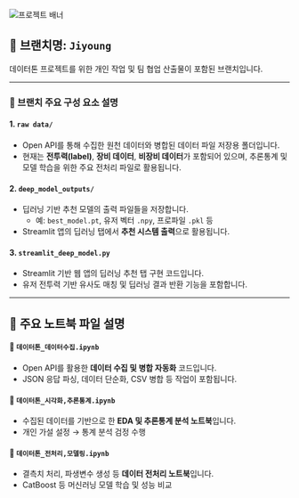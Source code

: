 ![프로젝트 배너](https://file.nexon.com/NxFile/download/FileDownloader.aspx?oidFile=5485424096059594172)

## 📌 브랜치명: `Jiyoung`

데이터톤 프로젝트를 위한 개인 작업 및 팀 협업 산출물이 포함된 브랜치입니다.  

---

### 📁 브랜치 주요 구성 요소 설명

#### 1. `raw data/`
- Open API를 통해 수집한 원천 데이터와 병합된 데이터 파일 저장용 폴더입니다.
- 현재는 **전투력(label)**, **장비 데이터**, **비장비 데이터**가 포함되어 있으며,
  추론통계 및 모델 학습을 위한 주요 전처리 파일로 활용됩니다.

#### 2. `deep_model_outputs/`
- 딥러닝 기반 추천 모델의 출력 파일들을 저장합니다.
  - 예: `best_model.pt`, 유저 벡터 `.npy`, 프로파일 `.pkl` 등
- Streamlit 앱의 딥러닝 탭에서 **추천 시스템 출력**으로 활용됩니다.

#### 3. `streamlit_deep_model.py`
- Streamlit 기반 웹 앱의 딥러닝 추천 탭 구현 코드입니다.
- 유저 전투력 기반 유사도 매칭 및 딥러닝 결과 반환 기능을 포함합니다.

---

## 📘 주요 노트북 파일 설명

#### 📄 `데이터톤_데이터수집.ipynb`
- Open API를 활용한 **데이터 수집 및 병합 자동화** 코드입니다.
- JSON 응답 파싱, 데이터 단순화, CSV 병합 등 작업이 포함됩니다.

#### 📄 `데이터톤_시각화,추론통계.ipynb`
- 수집된 데이터를 기반으로 한 **EDA 및 추론통계 분석 노트북**입니다.
- 개인 가설 설정 → 통계 분석 검정 수행

#### 📄 `데이터톤_전처리,모델링.ipynb`
- 결측치 처리, 파생변수 생성 등 **데이터 전처리 노트북**입니다.
- CatBoost 등 머신러닝 모델 학습 및 성능 비교
